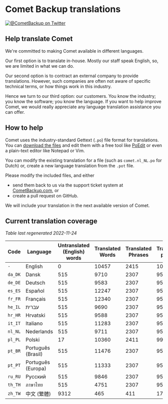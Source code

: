 # Comet Backup translations

[![@CometBackup on Twitter](https://img.shields.io/badge/twitter-%40CometBackup-blue.svg?style=flat)](https://twitter.com/CometBackup)

## Help translate Comet

We're committed to making Comet available in different languages.

Our first option is to translate in-house. Mostly our staff speak English, so, we are limited in what we can do.

Our second option is to contract an external company to provide translations. However, such companies are often not aware of specific technical terms, or how things work in this industry.

Hence we turn to our third option: our customers. You know the industry; you know the software; you know the language. If you want to help improve Comet, we would really appreciate any language translation assistance you can offer.

## How to help

Comet uses the industry-standard Gettext (`.po`) file format for translations. You can [download the files](https://github.com/CometBackup/translations/archive/master.zip) and edit them with a free tool like [PoEdit](https://poedit.net/) or even a plain-text editor like Notepad or Vim.

You can modify the existing translation for a file (such as `comet.nl_NL.po` for Dutch) or, create a new language translation from the `.pot` file.

Please modify the included files, and either 
- send them back to us via the support ticket system at [CometBackup.com](https://cometbackup.com/), or
- create a pull request on GitHub.

We will include your translation in the next available version of Comet.

## Current translation coverage

*Table last regenerated 2022-11-24*

|Code    |Language              |Untranslated (English) words |Translated Words |Translated Phrases |Translation percent
|--------|----------------------|-----------------------------|-----------------|-------------------|--------------------
|`-`     |English               |0                            |10457            |2415               |  100.00
|`da_DK` |Dansk‬                |515                          |9710             |2307               |   95.53
|`de_DE` |Deutsch               |515                          |9583             |2307               |   95.53
|`es_ES` |Español               |515                          |12247            |2307               |   95.53
|`fr_FR` |Français              |515                          |12340            |2307               |   95.53
|`he_IL` |עברית‬                 |515                          |9690             |2307               |   95.53
|`hr_HR` |Hrvatski              |515                          |9588             |2307               |   95.53
|`it_IT` |Italiano              |515                          |11283            |2307               |   95.53
|`nl_NL` |Nederlands            |515                          |9711             |2307               |   95.53
|`pl_PL` |Polski                |17                           |10360            |2411               |   99.83
|`pt_BR` |Português (Brasil)    |515                          |11476            |2307               |   95.53
|`pt_PT` |Português (Europa)    |515                          |11333            |2307               |   95.53
|`ru_RU` |Русский               |515                          |9846             |2307               |   95.53
|`th_TH` |ภาษาไทย‬              |515                          |4751             |2307               |   95.53
|`zh_TW` |中文 (繁體)               |9312                         |465              |411                |   17.02

